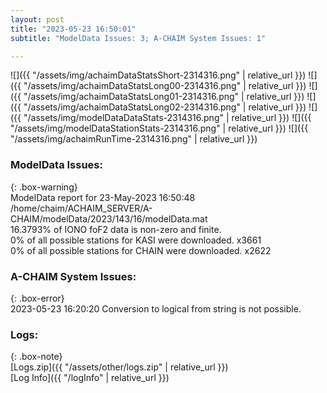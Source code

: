 ```yaml
---
layout: post
title: "2023-05-23 16:50:01"
subtitle: "ModelData Issues: 3; A-CHAIM System Issues: 1"

---
```


![]({{ "/assets/img/achaimDataStatsShort-2314316.png" | relative_url }})
![]({{ "/assets/img/achaimDataStatsLong00-2314316.png" | relative_url }})
![]({{ "/assets/img/achaimDataStatsLong01-2314316.png" | relative_url }})
![]({{ "/assets/img/achaimDataStatsLong02-2314316.png" | relative_url }})
![]({{ "/assets/img/modelDataDataStats-2314316.png" | relative_url }})
![]({{ "/assets/img/modelDataStationStats-2314316.png" | relative_url }})
![]({{ "/assets/img/achaimRunTime-2314316.png" | relative_url }})


### ModelData Issues:  
  
{: .box-warning}  
 ModelData report for 23-May-2023 16:50:48   
 /home/chaim/ACHAIM_SERVER/A-CHAIM/modelData/2023/143/16/modelData.mat   
 16.3793% of IONO foF2 data is non-zero and finite.   
 0% of all possible stations for KASI were downloaded. x3661   
 0% of all possible stations for CHAIN were downloaded. x2622   
  
### A-CHAIM System Issues:  
  
{: .box-error}  
2023-05-23 16:20:20 Conversion to logical from string is not possible.  

### Logs:  
  
{: .box-note}  
[Logs.zip]({{ "/assets/other/logs.zip" | relative_url }})  
[Log Info]({{ "/logInfo" | relative_url }})  
